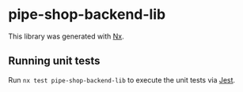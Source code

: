 # pipe-shop-backend-lib

This library was generated with [Nx](https://nx.dev).

## Running unit tests

Run `nx test pipe-shop-backend-lib` to execute the unit tests via [Jest](https://jestjs.io).
